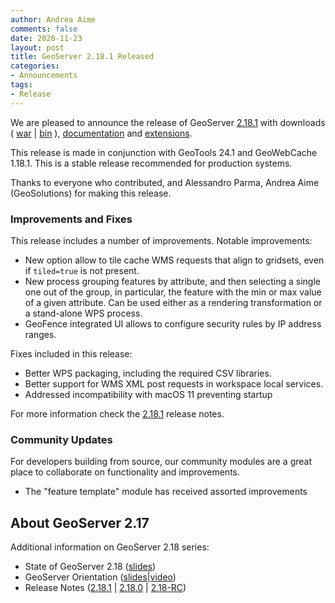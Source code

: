 ```yaml
---
author: Andrea Aime
comments: false
date: 2020-11-23
layout: post
title: GeoServer 2.18.1 Released
categories:
- Announcements
tags:
- Release
---
```


We are pleased to announce the release of GeoServer [2.18.1](http://geoserver.org/release/2.18.1/) with downloads (
[war](https://sourceforge.net/projects/geoserver/files/GeoServer/2.18.1/geoserver-2.18.1-war.zip/download) |
[bin](https://sourceforge.net/projects/geoserver/files/GeoServer/2.18.1/geoserver-2.18.1-bin.zip/download) ),
[documentation](https://sourceforge.net/projects/geoserver/files/GeoServer/2.18.1/geoserver-2.18.1-htmldoc.zip/download) and
[extensions](https://sourceforge.net/projects/geoserver/files/GeoServer/2.18.1/extensions/).

This release is made in conjunction with GeoTools 24.1 and GeoWebCache 1.18.1. This is a stable release recommended for production systems.

Thanks to everyone who contributed, and Alessandro Parma, Andrea Aime (GeoSolutions) for making this release.

### Improvements and Fixes

This release includes a number of improvements. Notable improvements:

  * New option allow to tile cache WMS requests that align to gridsets, even if ``tiled=true`` is not present.
  * New process grouping features by attribute, and then selecting a single one out of the group, in particular, the feature with the min or max value of a given attribute. Can be used either as a rendering transformation or a stand-alone WPS process.
  * GeoFence integrated UI allows to configure security rules by IP address ranges.

Fixes included in this release:

  * Better WPS packaging, including the required CSV libraries.
  * Better support for WMS XML post requests in workspace local services.
  * Addressed incompatibility with macOS 11 preventing startup

For more information check the [2.18.1](https://osgeo-org.atlassian.net/secure/ReleaseNote.jspa?projectId=10000&version=16800) release notes.

### Community Updates

For developers building from source, our community modules are a great place to collaborate on functionality and improvements.

  * The "feature template" module has received assorted improvements

## About GeoServer 2.17

Additional information on GeoServer 2.18 series:
  
  * State of GeoServer 2.18 ([slides](https://docs.google.com/presentation/d/1Q0pHRUcvucAuHDeZPoeDJG4UY5izwbqo8ZawUdk9xYM/edit?usp=sharing))
  * GeoServer Orientation
  ([slides](https://t.co/fvBTLMia6f?amp=1)|[video](https://youtu.be/bdkk5eVR674))
  * Release Notes
  ([2.18.1](https://osgeo-org.atlassian.net/secure/ReleaseNote.jspa?projectId=10000&version=16800)
  | [2.18.0](https://osgeo-org.atlassian.net/secure/ReleaseNote.jspa?projectId=10000&version=16796)
  | [2.18-RC](https://osgeo-org.atlassian.net/secure/ReleaseNote.jspa?projectId=10000&version=16783))


